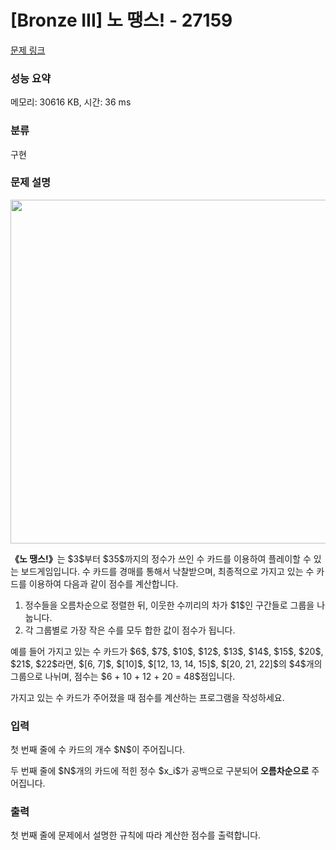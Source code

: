 # [Bronze III] 노 땡스! - 27159 

[문제 링크](https://www.acmicpc.net/problem/27159) 

### 성능 요약

메모리: 30616 KB, 시간: 36 ms

### 분류

구현

### 문제 설명

<p style="text-align: center;"><img alt="" src="" style="width: 550px; max-width: 100%;"></p>

<p><strong>《노 땡스!》</strong>는 $3$부터 $35$까지의 정수가 쓰인 수 카드를 이용하여 플레이할 수 있는 보드게임입니다. 수 카드를 경매를 통해서 낙찰받으며, 최종적으로 가지고 있는 수 카드를 이용하여 다음과 같이 점수를 계산합니다.</p>

<ol>
	<li>정수들을 오름차순으로 정렬한 뒤, 이웃한 수끼리의 차가 $1$인 구간들로 그룹을 나눕니다.</li>
	<li>각 그룹별로 가장 작은 수를 모두 합한 값이 점수가 됩니다.</li>
</ol>

<p>예를 들어 가지고 있는 수 카드가 $6$, $7$, $10$, $12$, $13$, $14$, $15$, $20$, $21$, $22$라면, $[6, 7]$, $[10]$, $[12, 13, 14, 15]$, $[20, 21, 22]$의 $4$개의 그룹으로 나뉘며, 점수는 $6 + 10 + 12 + 20 = 48$점입니다.</p>

<p>가지고 있는 수 카드가 주어졌을 때 점수를 계산하는 프로그램을 작성하세요.</p>

### 입력 

 <p>첫 번째 줄에 수 카드의 개수 $N$이 주어집니다.</p>

<p>두 번째 줄에 $N$개의 카드에 적힌 정수 $x_i$가 공백으로 구분되어 <strong>오름차순으로</strong> 주어집니다.</p>

### 출력 

 <p>첫 번째 줄에 문제에서 설명한 규칙에 따라 계산한 점수를 출력합니다.</p>


